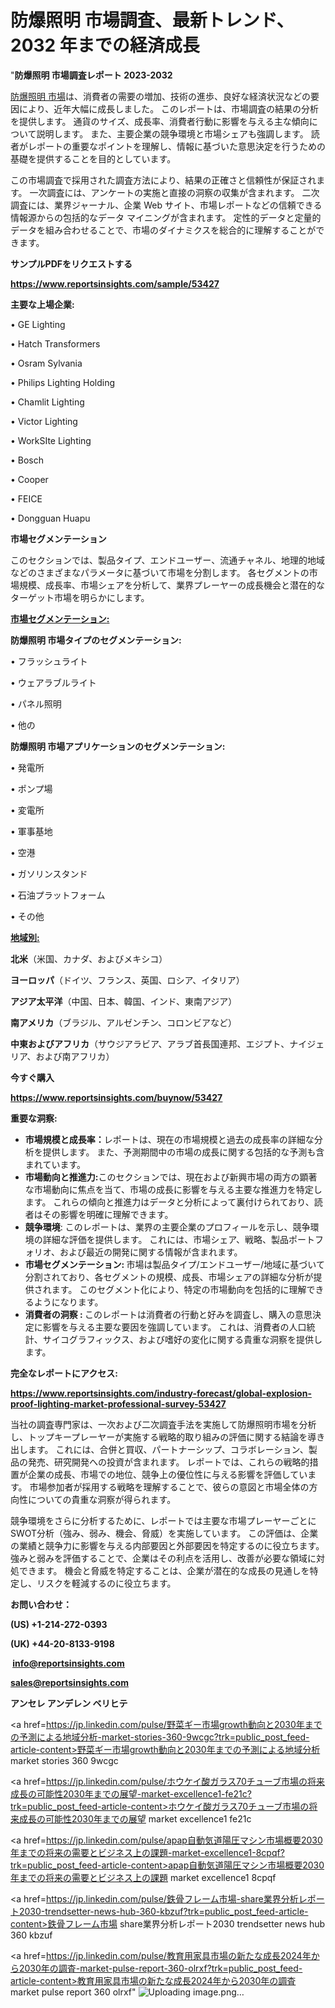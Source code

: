 # 防爆照明 市場調査、最新トレンド、2032 年までの経済成長

"<strong>防爆照明 市場調査レポート 2023-2032</strong>

<a href=https://www.reportsinsights.com/sample/53427>防爆照明 市場</a>は、消費者の需要の増加、技術の進歩、良好な経済状況などの要因により、近年大幅に成長しました。 このレポートは、市場調査の結果の分析を提供します。 通貨のサイズ、成長率、消費者行動に影響を与える主な傾向について説明します。 また、主要企業の競争環境と市場シェアも強調します。 読者がレポートの重要なポイントを理解し、情報に基づいた意思決定を行うための基礎を提供することを目的としています。

この市場調査で採用された調査方法により、結果の正確さと信頼性が保証されます。 一次調査には、アンケートの実施と直接の洞察の収集が含まれます。 二次調査には、業界ジャーナル、企業 Web サイト、市場レポートなどの信頼できる情報源からの包括的なデータ マイニングが含まれます。 定性的データと定量的データを組み合わせることで、市場のダイナミクスを総合的に理解することができます。

<strong><b>サンプルPDFをリクエストする</b></strong>

<a href=https://www.reportsinsights.com/sample/53427><strong><u>https://www.reportsinsights.com/sample/53427</u></strong></a>

<strong>主要な上場企業:</strong>

• GE Lighting

• Hatch Transformers

• Osram Sylvania

• Philips Lighting Holding

• Chamlit Lighting

• Victor Lighting

• WorkSIte Lighting

• Bosch

• Cooper

• FEICE

• Dongguan Huapu

<strong>市場セグメンテーション</strong>

このセクションでは、製品タイプ、エンドユーザー、流通チャネル、地理的地域などのさまざまなパラメータに基づいて市場を分割します。 各セグメントの市場規模、成長率、市場シェアを分析して、業界プレーヤーの成長機会と潜在的なターゲット市場を明らかにします。

<strong><u>市場セグメンテーション</u></strong><strong><u>:</u></strong>

<strong>防爆照明 市場タイプのセグメンテーション:</strong>

• フラッシュライト

• ウェアラブルライト

• パネル照明

• 他の

<strong>防爆照明 市場アプリケーションのセグメンテーション:</strong>

• 発電所

• ポンプ場

• 変電所

• 軍事基地

• 空港

• ガソリンスタンド

• 石油プラットフォーム

• その他

<strong><u>地域別</u></strong><strong><u>:</u></strong>

<strong>北米</strong>（米国、カナダ、およびメキシコ）

<strong>ヨーロッパ</strong>（ドイツ、フランス、英国、ロシア、イタリア）

<strong>アジア太平洋</strong>（中国、日本、韓国、インド、東南アジア）

<strong>南アメリカ</strong>（ブラジル、アルゼンチン、コロンビアなど）

<strong>中東およびアフリカ</strong>（サウジアラビア、アラブ首長国連邦、エジプト、ナイジェリア、および南アフリカ）

<strong>今すぐ購入</strong>

<a href=https://www.reportsinsights.com/buynow/53427><strong><u>https://www.reportsinsights.com/buynow/53427</u></strong></a>

<strong>重要な洞察:</strong>
<ul>
  <li><strong>市場規模と成長率：</strong>レポートは、現在の市場規模と過去の成長率の詳細な分析を提供します。 また、予測期間中の市場の成長に関する包括的な予測も含まれています。</li>
  <li><strong>市場動向と推進力:</strong>このセクションでは、現在および新興市場の両方の顕著な市場動向に焦点を当て、市場の成長に影響を与える主要な推進力を特定します。 これらの傾向と推進力はデータと分析によって裏付けられており、読者はその影響を明確に理解できます。</li>
  <li><strong>競争環境</strong>: このレポートは、業界の主要企業のプロフィールを示し、競争環境の詳細な評価を提供します。 これには、市場シェア、戦略、製品ポートフォリオ、および最近の開発に関する情報が含まれます。</li>
  <li><strong>市場セグメンテーション: </strong>市場は製品タイプ/エンドユーザー/地域に基づいて分割されており、各セグメントの規模、成長、市場シェアの詳細な分析が提供されます。 このセグメント化により、特定の市場動向を包括的に理解できるようになります。</li>
  <li><strong>消費者の洞察 : </strong>このレポートは消費者の行動と好みを調査し、購入の意思決定に影響を与える主要な要因を強調しています。 これは、消費者の人口統計、サイコグラフィックス、および嗜好の変化に関する貴重な洞察を提供します。</li>
</ul>
<strong>完全なレポートにアクセス:</strong>

<a href=https://www.reportsinsights.com/industry-forecast/global-explosion-proof-lighting-market-professional-survey-53427><strong><u><b>https://www.reportsinsights.com/industry-forecast/global-explosion-proof-lighting-market-professional-survey-53427</b></u></strong></a>

当社の調査専門家は、一次および二次調査手法を実施して防爆照明市場を分析し、トップキープレーヤーが実施する戦略的取り組みの評価に関する結論を導き出します。 これには、合併と買収、パートナーシップ、コラボレーション、製品の発売、研究開発への投資が含まれます。 レポートでは、これらの戦略的措置が企業の成長、市場での地位、競争上の優位性に与える影響を評価しています。 市場参加者が採用する戦略を理解することで、彼らの意図と市場全体の方向性についての貴重な洞察が得られます。

競争環境をさらに分析するために、レポートでは主要な市場プレーヤーごとにSWOT分析（強み、弱み、機会、脅威）を実施しています。 この評価は、企業の業績と競争力に影響を与える内部要因と外部要因を特定するのに役立ちます。 強みと弱みを評価することで、企業はその利点を活用し、改善が必要な領域に対処できます。 機会と脅威を特定することは、企業が潜在的な成長の見通しを特定し、リスクを軽減するのに役立ちます。

<strong>お問い合わせ：</strong>

<strong>(US) +1-214-272-0393</strong>

<strong>(UK) +44-20-8133-9198</strong>

<strong> </strong><a href=info@reportsinsights.com><strong><u>info@reportsinsights.com</u></strong></a>

<a href=sales@reportsinsights.com><strong><u>sales@reportsinsights.com</u></strong></a>

<strong>アンセレ アンデレン ベリヒテ</strong>

<a href=https://jp.linkedin.com/pulse/野菜ギー市場growth動向と2030年までの予測による地域分析-market-stories-360-9wcgc?trk=public_post_feed-article-content>野菜ギー市場growth動向と2030年までの予測による地域分析 market stories 360 9wcgc</a>

<a href=https://jp.linkedin.com/pulse/ホウケイ酸ガラス70チューブ市場の将来成長の可能性2030年までの展望-market-excellence1-fe21c?trk=public_post_feed-article-content>ホウケイ酸ガラス70チューブ市場の将来成長の可能性2030年までの展望 market excellence1 fe21c</a>

<a href=https://jp.linkedin.com/pulse/apap自動気道陽圧マシン市場概要2030年までの将来の需要とビジネス上の課題-market-excellence1-8cpqf?trk=public_post_feed-article-content>apap自動気道陽圧マシン市場概要2030年までの将来の需要とビジネス上の課題 market excellence1 8cpqf</a>

<a href=https://jp.linkedin.com/pulse/鉄骨フレーム市場-share業界分析レポート2030-trendsetter-news-hub-360-kbzuf?trk=public_post_feed-article-content>鉄骨フレーム市場 share業界分析レポート2030 trendsetter news hub 360 kbzuf</a>

<a href=https://jp.linkedin.com/pulse/教育用家具市場の新たな成長2024年から2030年の調査-market-pulse-report-360-olrxf?trk=public_post_feed-article-content>教育用家具市場の新たな成長2024年から2030年の調査 market pulse report 360 olrxf</a>"
![Uploading image.png…]()
